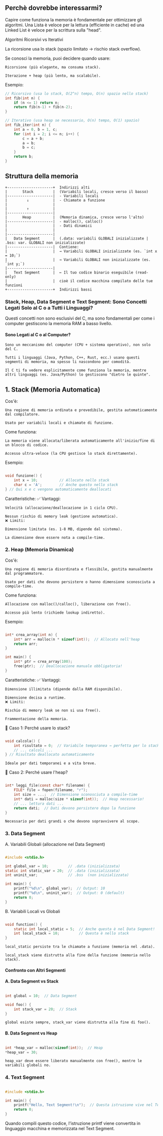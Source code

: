 ## Perchè dovrebbe interessarmi?
Capire come funziona la memoria è fondamentale per ottimizzare gli algoritmi.
Una Lista è veloce per la lettura (efficiente in cache) ed una Linked List è veloce per la scrittura sulla "head".

Algoritmi Ricorsivi vs Iterativi

La ricorsione usa lo stack (spazio limitato → rischio stack overflow).

Se conosci la memoria, puoi decidere quando usare:

    Ricorsione (più elegante, ma consuma stack).

    Iterazione + heap (più lento, ma scalabile).

Esempio:
```c
// Ricorsivo (usa lo stack, O(2^n) tempo, O(n) spazio nello stack)
int fib(int n) {
    if (n <= 1) return n;
    return fib(n-1) + fib(n-2);
}

// Iterativo (usa heap se necessario, O(n) tempo, O(1) spazio)
int fib_iter(int n) {
    int a = 0, b = 1, c;
    for (int i = 2; i <= n; i++) {
        c = a + b;
        a = b;
        b = c;
    }
    return b;
}
```

## Struttura della memoria
```
+---------------------+  Indirizzi alti
|       Stack         |  (Variabili locali, cresce verso il basso)
|---------------------|  - Variabili locali
|         ↓           |  - Chiamate a funzione
|                     |
|         ↑           |
|---------------------|
|       Heap          |  (Memoria dinamica, cresce verso l'alto)
|---------------------|  - malloc(), calloc()
|                     |  - Dati dinamici
|                     |
|---------------------|
|   Data Segment      |  (.data: variabili GLOBALI inizializzate | .bss: var. GLOBALI non inizializzate)
|---------------------|  Contiene:
|                     |  → Variabili GLOBALI inizializzate (es. `int x = 10;`)
|                     |  → Variabili GLOBALI non inizializzate (es. `int y;`)
|---------------------|
|   Text Segment      |  ← Il tuo codice binario eseguibile (read-only)
|                     |  cioè il codice macchina compilato delle tue funzioni
+---------------------+  Indirizzi bassi
```
### Stack, Heap, Data Segment e Text Segment: Sono Concetti Legati Solo al C o a Tutti i Linguaggi?

Questi concetti non sono esclusivi del C, ma sono fondamentali per come i computer gestiscono la memoria RAM a basso livello.
#### Sono Legati al C o al Computer?

    Sono un meccanismo del computer (CPU + sistema operativo), non solo del C.

    Tutti i linguaggi (Java, Python, C++, Rust, ecc.) usano questi segmenti di memoria, ma spesso li nascondono per comodità.

    Il C ti fa vedere esplicitamente come funziona la memoria, mentre altri linguaggi (es. Java/Python) lo gestiscono "dietro le quinte".

## 1. Stack (Memoria Automatica)

Cos'è:

    Una regione di memoria ordinata e prevedibile, gestita automaticamente dal compilatore.

    Usato per variabili locali e chiamate di funzione.

Come funziona:

    La memoria viene allocata/liberata automaticamente all'inizio/fine di un blocco di codice.

    Accesso ultra-veloce (la CPU gestisce lo stack direttamente).

Esempio:
```c

void funzione() {
    int x = 10;          // Allocato nello stack
    char c = 'A';        // Anche questo nello stack
} // Qui x e c vengono automaticamente deallocati
```
Caratteristiche:
✅ Vantaggi:

    Velocità (allocazione/deallocazione in 1 ciclo CPU).

    Nessun rischio di memory leak (gestione automatica).
    ❌ Limiti:

    Dimensione limitata (es. 1-8 MB, dipende dal sistema).

    La dimensione deve essere nota a compile-time.

### 2. Heap (Memoria Dinamica)

Cos'è:

    Una regione di memoria disordinata e flessibile, gestita manualmente dal programmatore.

    Usato per dati che devono persistere o hanno dimensione sconosciuta a compile-time.

Come funziona:

    Allocazione con malloc()/calloc(), liberazione con free().

    Accesso più lento (richiede lookup indiretto).

Esempio:
```c

int* crea_array(int n) {
    int* arr = malloc(n * sizeof(int));  // Allocato nell'heap
    return arr;
}

int main() {
    int* ptr = crea_array(100);
    free(ptr);  // Deallocazione manuale obbligatoria!
}
```
Caratteristiche:
✅ Vantaggi:

    Dimensione illimitata (dipende dalla RAM disponibile).

    Dimensione decisa a runtime.
    ❌ Limiti:

    Rischio di memory leak se non si usa free().

    Frammentazione della memoria.


📌 Caso 1: Perché usare lo stack?
```c

void calcola() {
    int risultato = 0;  // Variabile temporanea → perfetta per lo stack
    // ... calcoli ...
} // Risultato deallocato automaticamente
```
    Ideale per dati temporanei e a vita breve.

📌 Caso 2: Perché usare l'heap?
```c

int* leggi_file(const char* filename) {
    FILE* file = fopen(filename, "r");
    int size = ...;  // Dimensione sconosciuta a compile-time
    int* dati = malloc(size * sizeof(int));  // Heap necessario!
    // ... lettura dati ...
    return dati;  // Dati devono persistere dopo la funzione
}
```
    Necessario per dati grandi o che devono sopravvivere al scope.

### 3. Data Segment
A. Variabili Globali (allocazione nel Data Segment)
```c

#include <stdio.h>

int global_var = 10;         // .data (inizializzata)
static int static_var = 20;  // .data (inizializzata)
int uninit_var;              // .bss  (non inizializzata)

int main() {
    printf("%d\n", global_var);  // Output: 10
    printf("%d\n", uninit_var);  // Output: 0 (default)
    return 0;
}
```
B. Variabili Locali vs Globali
```c

void function() {
    static int local_static = 5;  // Anche questa è nel Data Segment!
    int local_stack = 10;         // Questa è nello stack
}
```
    local_static persiste tra le chiamate a funzione (memoria nel .data).

    local_stack viene distrutta alla fine della funzione (memoria nello stack).

#### Confronto con Altri Segmenti
#### A. Data Segment vs Stack
```c

int global = 10;  // Data Segment

void foo() {
    int stack_var = 20;  // Stack
}
```
    global esiste sempre, stack_var viene distrutta alla fine di foo().

#### B. Data Segment vs Heap
```c

int *heap_var = malloc(sizeof(int));  // Heap
*heap_var = 30;
```
    heap_var deve essere liberato manualmente con free(), mentre le variabili globali no.

### 4. Text Segment
```c

#include <stdio.h>

int main() {
    printf("Hello, Text Segment!\n");  // Questa istruzione vive nel Text Segment!
    return 0;
}
```
Quando compili questo codice, l'istruzione printf viene convertita in linguaggio macchina e memorizzata nel Text Segment.